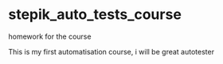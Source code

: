 # stepik_auto_tests_course
homework for the course

This is my first automatisation course, i will be great autotester